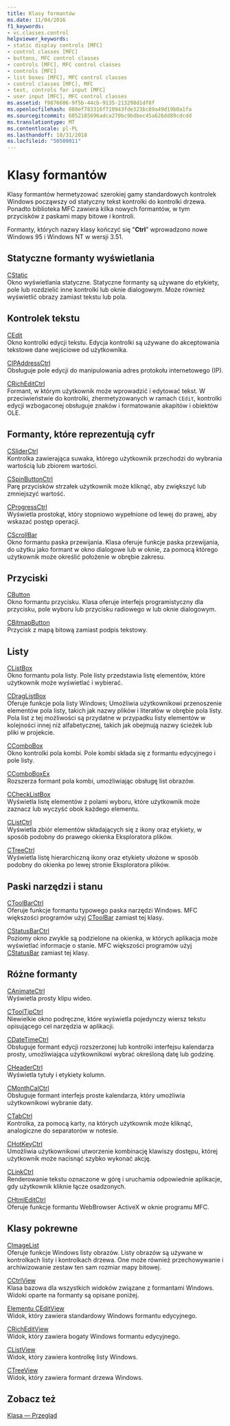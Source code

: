 ```yaml
---
title: Klasy formantów
ms.date: 11/04/2016
f1_keywords:
- vc.classes.control
helpviewer_keywords:
- static display controls [MFC]
- control classes [MFC]
- buttons, MFC control classes
- controls [MFC], MFC control classes
- controls [MFC]
- list boxes [MFC], MFC control classes
- control classes [MFC], MFC
- text, controls for input [MFC]
- user input [MFC], MFC control classes
ms.assetid: f9876606-9f5b-44cb-9135-213298d1df8f
ms.openlocfilehash: 880ef783316f710943fde323bc89a49d19b0a1fa
ms.sourcegitcommit: 6052185696adca270bc9bdbec45a626dd89cdcdd
ms.translationtype: MT
ms.contentlocale: pl-PL
ms.lasthandoff: 10/31/2018
ms.locfileid: "50509011"
---
```

# <a name="control-classes"></a>Klasy formantów

Klasy formantów hermetyzować szerokiej gamy standardowych kontrolek Windows począwszy od statyczny tekst kontrolki do kontrolki drzewa. Ponadto biblioteka MFC zawiera kilka nowych formantów, w tym przycisków z paskami mapy bitowe i kontroli.

Formanty, których nazwy klasy kończyć się "**Ctrl**" wprowadzono nowe Windows 95 i Windows NT w wersji 3.51.

## <a name="static-display-controls"></a>Statyczne formanty wyświetlania

[CStatic](../mfc/reference/cstatic-class.md)<br/>
Okno wyświetlania statyczne. Statyczne formanty są używane do etykiety, pole lub rozdzielić inne kontrolki lub oknie dialogowym. Może również wyświetlić obrazy zamiast tekstu lub pola.

## <a name="text-controls"></a>Kontrolek tekstu

[CEdit](../mfc/reference/cedit-class.md)<br/>
Okno kontrolki edycji tekstu. Edycja kontrolki są używane do akceptowania tekstowe dane wejściowe od użytkownika.

[CIPAddressCtrl](../mfc/reference/cipaddressctrl-class.md)<br/>
Obsługuje pole edycji do manipulowania adres protokołu internetowego (IP).

[CRichEditCtrl](../mfc/reference/cricheditctrl-class.md)<br/>
Formant, w którym użytkownik może wprowadzić i edytować tekst. W przeciwieństwie do kontrolki, zhermetyzowanych w ramach `CEdit`, kontrolki edycji wzbogaconej obsługuje znaków i formatowanie akapitów i obiektów OLE.

## <a name="controls-that-represent-numbers"></a>Formanty, które reprezentują cyfr

[CSliderCtrl](../mfc/reference/csliderctrl-class.md)<br/>
Kontrolka zawierająca suwaka, którego użytkownik przechodzi do wybrania wartością lub zbiorem wartości.

[CSpinButtonCtrl](../mfc/reference/cspinbuttonctrl-class.md)<br/>
Parę przycisków strzałek użytkownik może kliknąć, aby zwiększyć lub zmniejszyć wartość.

[CProgressCtrl](../mfc/reference/cprogressctrl-class.md)<br/>
Wyświetla prostokąt, który stopniowo wypełnione od lewej do prawej, aby wskazać postęp operacji.

[CScrollBar](../mfc/reference/cscrollbar-class.md)<br/>
Okno formantu paska przewijania. Klasa oferuje funkcje paska przewijania, do użytku jako formant w okno dialogowe lub w oknie, za pomocą którego użytkownik może określić położenie w obrębie zakresu.

## <a name="buttons"></a>Przyciski

[CButton](../mfc/reference/cbutton-class.md)<br/>
Okno formantu przycisku. Klasa oferuje interfejs programistyczny dla przycisku, pole wyboru lub przycisku radiowego w lub oknie dialogowym.

[CBitmapButton](../mfc/reference/cbitmapbutton-class.md)<br/>
Przycisk z mapą bitową zamiast podpis tekstowy.

## <a name="lists"></a>Listy

[CListBox](../mfc/reference/clistbox-class.md)<br/>
Okno formantu pola listy. Pole listy przedstawia listę elementów, które użytkownik może wyświetlać i wybierać.

[CDragListBox](../mfc/reference/cdraglistbox-class.md)<br/>
Oferuje funkcje pola listy Windows; Umożliwia użytkownikowi przenoszenie elementów pola listy, takich jak nazwy plików i literałów w obrębie pola listy. Pola list z tej możliwości są przydatne w przypadku listy elementów w kolejności innej niż alfabetycznej, takich jak obejmują nazwy ścieżek lub pliki w projekcie.

[CComboBox](../mfc/reference/ccombobox-class.md)<br/>
Okno kontrolki pola kombi. Pole kombi składa się z formantu edycyjnego i pole listy.

[CComboBoxEx](../mfc/reference/ccomboboxex-class.md)<br/>
Rozszerza formant pola kombi, umożliwiając obsługę list obrazów.

[CCheckListBox](../mfc/reference/cchecklistbox-class.md)<br/>
Wyświetla listę elementów z polami wyboru, które użytkownik może zaznacz lub wyczyść obok każdego elementu.

[CListCtrl](../mfc/reference/clistctrl-class.md)<br/>
Wyświetla zbiór elementów składających się z ikony oraz etykiety, w sposób podobny do prawego okienka Eksploratora plików.

[CTreeCtrl](../mfc/reference/ctreectrl-class.md)<br/>
Wyświetla listę hierarchiczną ikony oraz etykiety ułożone w sposób podobny do okienka po lewej stronie Eksploratora plików.

## <a name="toolbars-and-status-bars"></a>Paski narzędzi i stanu

[CToolBarCtrl](../mfc/reference/ctoolbarctrl-class.md)<br/>
Oferuje funkcje formantu typowego paska narzędzi Windows. MFC większości programów użyj [CToolBar](../mfc/reference/ctoolbar-class.md) zamiast tej klasy.

[CStatusBarCtrl](../mfc/reference/cstatusbarctrl-class.md)<br/>
Poziomy okno zwykle są podzielone na okienka, w których aplikacja może wyświetlać informacje o stanie. MFC większości programów użyj [CStatusBar](../mfc/reference/cstatusbar-class.md) zamiast tej klasy.

## <a name="miscellaneous-controls"></a>Różne formanty

[CAnimateCtrl](../mfc/reference/canimatectrl-class.md)<br/>
Wyświetla prosty klipu wideo.

[CToolTipCtrl](../mfc/reference/ctooltipctrl-class.md)<br/>
Niewielkie okno podręczne, które wyświetla pojedynczy wiersz tekstu opisującego cel narzędzia w aplikacji.

[CDateTimeCtrl](../mfc/reference/cdatetimectrl-class.md)<br/>
Obsługuje formant edycji rozszerzonej lub kontrolki interfejsu kalendarza prosty, umożliwiająca użytkownikowi wybrać określoną datę lub godzinę.

[CHeaderCtrl](../mfc/reference/cheaderctrl-class.md)<br/>
Wyświetla tytuły i etykiety kolumn.

[CMonthCalCtrl](../mfc/reference/cmonthcalctrl-class.md)<br/>
Obsługuje formant interfejs proste kalendarza, który umożliwia użytkownikowi wybranie daty.

[CTabCtrl](../mfc/reference/ctabctrl-class.md)<br/>
Kontrolka, za pomocą karty, na których użytkownik może kliknąć, analogiczne do separatorów w notesie.

[CHotKeyCtrl](../mfc/reference/chotkeyctrl-class.md)<br/>
Umożliwia użytkownikowi utworzenie kombinację klawiszy dostępu, której użytkownik może nacisnąć szybko wykonać akcję.

[CLinkCtrl](../mfc/reference/clinkctrl-class.md)<br/>
Renderowanie tekstu oznaczone w górę i uruchamia odpowiednie aplikacje, gdy użytkownik kliknie łącze osadzonych.

[CHtmlEditCtrl](../mfc/reference/chtmleditctrl-class.md)<br/>
Oferuje funkcje formantu WebBrowser ActiveX w oknie programu MFC.

## <a name="related-classes"></a>Klasy pokrewne

[CImageList](../mfc/reference/cimagelist-class.md)<br/>
Oferuje funkcje Windows listy obrazów. Listy obrazów są używane w kontrolkach listy i kontrolkach drzewa. One może również przechowywanie i archiwizowanie zestaw ten sam rozmiar mapy bitowej.

[CCtrlView](../mfc/reference/cctrlview-class.md)<br/>
Klasa bazowa dla wszystkich widoków związane z formantami Windows. Widoki oparte na formanty są opisane poniżej.

[Elementu CEditView](../mfc/reference/ceditview-class.md)<br/>
Widok, który zawiera standardowy Windows formantu edycyjnego.

[CRichEditView](../mfc/reference/cricheditview-class.md)<br/>
Widok, który zawiera bogaty Windows formantu edycyjnego.

[CListView](../mfc/reference/clistview-class.md)<br/>
Widok, który zawiera kontrolkę listy Windows.

[CTreeView](../mfc/reference/ctreeview-class.md)<br/>
Widok, który zawiera formant drzewa Windows.

## <a name="see-also"></a>Zobacz też

[Klasa — Przegląd](../mfc/class-library-overview.md)

